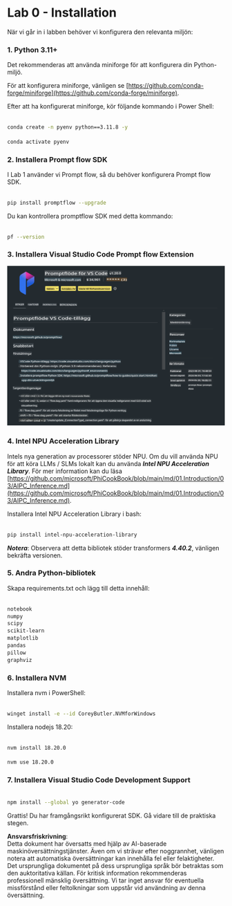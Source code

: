 # **Lab 0 - Installation**

När vi går in i labben behöver vi konfigurera den relevanta miljön:

### **1. Python 3.11+**

Det rekommenderas att använda miniforge för att konfigurera din Python-miljö.  

För att konfigurera miniforge, vänligen se [https://github.com/conda-forge/miniforge](https://github.com/conda-forge/miniforge).

Efter att ha konfigurerat miniforge, kör följande kommando i Power Shell:

```bash

conda create -n pyenv python==3.11.8 -y

conda activate pyenv

```

### **2. Installera Prompt flow SDK**

I Lab 1 använder vi Prompt flow, så du behöver konfigurera Prompt flow SDK.

```bash

pip install promptflow --upgrade

```

Du kan kontrollera promptflow SDK med detta kommando:

```bash

pf --version

```

### **3. Installera Visual Studio Code Prompt flow Extension**

![pf](../../../../../../../../../translated_images/pf_ext.fa065f22e1ee3e67157662d8be5241f346ddd83744045e3406d92b570e8d8b36.sv.png)

### **4. Intel NPU Acceleration Library**

Intels nya generation av processorer stöder NPU. Om du vill använda NPU för att köra LLMs / SLMs lokalt kan du använda ***Intel NPU Acceleration Library***. För mer information kan du läsa [https://github.com/microsoft/PhiCookBook/blob/main/md/01.Introduction/03/AIPC_Inference.md](https://github.com/microsoft/PhiCookBook/blob/main/md/01.Introduction/03/AIPC_Inference.md).

Installera Intel NPU Acceleration Library i bash:

```bash

pip install intel-npu-acceleration-library

```

***Notera***: Observera att detta bibliotek stöder transformers ***4.40.2***, vänligen bekräfta versionen.

### **5. Andra Python-bibliotek**

Skapa requirements.txt och lägg till detta innehåll:

```txt

notebook
numpy 
scipy 
scikit-learn 
matplotlib 
pandas 
pillow 
graphviz

```

### **6. Installera NVM**

Installera nvm i PowerShell:

```bash

winget install -e --id CoreyButler.NVMforWindows

```

Installera nodejs 18.20:

```bash

nvm install 18.20.0

nvm use 18.20.0

```

### **7. Installera Visual Studio Code Development Support**

```bash

npm install --global yo generator-code

```

Grattis! Du har framgångsrikt konfigurerat SDK. Gå vidare till de praktiska stegen.

**Ansvarsfriskrivning**:  
Detta dokument har översatts med hjälp av AI-baserade maskinöversättningstjänster. Även om vi strävar efter noggrannhet, vänligen notera att automatiska översättningar kan innehålla fel eller felaktigheter. Det ursprungliga dokumentet på dess ursprungliga språk bör betraktas som den auktoritativa källan. För kritisk information rekommenderas professionell mänsklig översättning. Vi tar inget ansvar för eventuella missförstånd eller feltolkningar som uppstår vid användning av denna översättning.